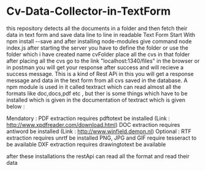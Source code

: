 # Cv-Data-Collector-in-TextForm
this repository  detects all the documents in a folder and then fetch their data in text form and save data line to line in readable Text Form
Start With npm install --save and after installing node-modules give command node index.js
after starting the server you have to define the folder or use the folder which i have created name cvFolder place all the cvs in that folder
after placing all the cvs go to the link "localhost:1340/files" in the browser or in postman 
you will get your response after success and will recieve a success message. This is a kind of Rest APi in this you will get a response message and data in the text form from all cvs saved in the database.
A npm module is used in it called textract which can read almost all the formats like doc,docs,pdf etc , but ther is some things which have to be installed which is given in the documentation of textract which is given below : 

Mendatory : 
PDF extraction requires pdftotext be installed (Link : http://www.xpdfreader.com/download.html)
DOC extraction requires antiword be installed (Link : http://www.winfield.demon.nl)
Optional : 
RTF extraction requires unrtf be installed
PNG, JPG and GIF require tesseract to be available
DXF extraction requires drawingtotext be available

after these installations the restApi can read all the format and read their data

